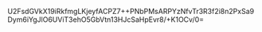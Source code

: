 U2FsdGVkX19iRkfmgLKjeyfACPZ7++PNbPMsARPYzNfvTr3R3f2i8n2PxSa9Dym6iYgJlO6UViT3ehO5GbVtn13HJcSaHpEvr8/+K1OCv/0=